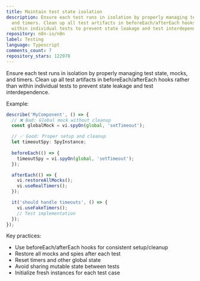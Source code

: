 ```yaml
---
title: Maintain test state isolation
description: Ensure each test runs in isolation by properly managing test state, mocks,
  and timers. Clean up all test artifacts in beforeEach/afterEach hooks rather than
  within individual tests to prevent state leakage and test interdependence.
repository: n8n-io/n8n
label: Testing
language: Typescript
comments_count: 7
repository_stars: 122978
---
```


Ensure each test runs in isolation by properly managing test state, mocks, and timers. Clean up all test artifacts in beforeEach/afterEach hooks rather than within individual tests to prevent state leakage and test interdependence.

Example:
```typescript
describe('MyComponent', () => {
  // ❌ Bad: Global mock without cleanup
  const globalMock = vi.spyOn(global, 'setTimeout');

  // ✅ Good: Proper setup and cleanup
  let timeoutSpy: SpyInstance;
  
  beforeEach(() => {
    timeoutSpy = vi.spyOn(global, 'setTimeout');
  });

  afterEach(() => {
    vi.restoreAllMocks();
    vi.useRealTimers();
  });

  it('should handle timeouts', () => {
    vi.useFakeTimers();
    // Test implementation
  });
});
```

Key practices:
- Use beforeEach/afterEach hooks for consistent setup/cleanup
- Restore all mocks and spies after each test
- Reset timers and other global state
- Avoid sharing mutable state between tests
- Initialize fresh instances for each test case